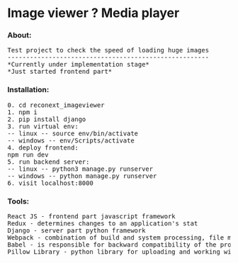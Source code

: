 # Image viewer ? Media player

<h3>About:</h3>
<pre>
Test project to check the speed of loading huge images
------------------------------------------------------
*Currently under implementation stage*
*Just started frontend part*
</pre>

<h3>Installation:</h3>
<pre>
0. cd reconext_imageviewer
1. npm i
2. pip install django 
3. run virtual env:
-- linux -- source env/bin/activate 
-- windows -- env/Scripts/activate
4. deploy frontend:
npm run dev
5. run backend server: 
-- linux -- python3 manage.py runserver
-- windows -- python manage.py runserver
6. visit localhost:8000
</pre>

<h3>Tools:</h3>
<pre>
React JS - frontend part javascript framework 
Redux - determines changes to an application's stat
Django - server part python framework
Webpack - combination of build and system processing, file minification 
Babel - is responsible for backward compatibility of the program
Pillow Library - python library for uploading and working with pictures
</pre>
